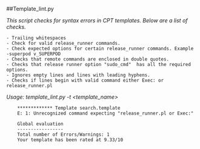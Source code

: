 ##Template_lint.py 

_This script checks for syntax errors in CPT templates. Below are a list of checks._ 

	- Trailing whitespaces
	- Check for valid release_runner commands. 
	- Check expected options for certain release_runner commands. Example -superpod v_SUPERPOD
	- Checks that remote commands are enclosed in double quotes.
	- Checks that release runner option "sudo_cmd"  has all the required options.
	- Ignores empty lines and lines with leading hyphens. 
	- Checks if lines begin with valid command either Exec: or release_runner.pl
	
_Usage: template_lint.py -t \<template_name\>_
```
	************* Template search.template
	E: 1: Unrecognized command expecting "release_runner.pl or Exec:"

	Global evaluation
	-----------------
	Total number of Errors/Warnings: 1
	Your template has been rated at 9.33/10